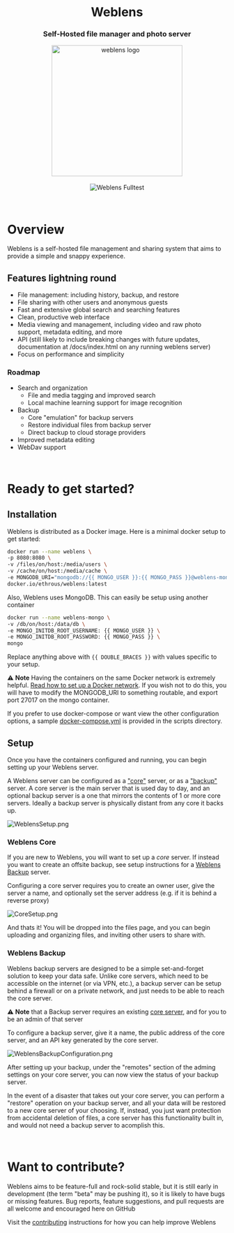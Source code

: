 <h1 align="center">Weblens</h1>
<h3 align="center">Self-Hosted file manager and photo server</h3>

<p align="center">
    <img width="300" src="images/brand/logo.png" alt="weblens logo" />
    <br/>
    <br/>    
    <a href="https://github.com/ethanrous/weblens/actions/workflows/go.yml"></a>
    <img alt="Weblens Fulltest" src="https://github.com/ethanrous/weblens/actions/workflows/go.yml/badge.svg?branch=main"/>
</p>
<br/>

# Overview

Weblens is a self-hosted file management and sharing system that aims to provide a simple and snappy experience.

## Features lightning round
* File management: including history, backup, and restore
* File sharing with other users and anonymous guests
* Fast and extensive global search and searching features
* Clean, productive web interface
* Media viewing and management, including video and raw photo support, metadata editing, and more
* API (still likely to include breaking changes with future updates, documentation at /docs/index.html on any running weblens server)
* Focus on performance and simplicity

### Roadmap
* Search and organization
   * File and media tagging and improved search
   * Local machine learning support for image recognition
* Backup
   * Core "emulation" for backup servers
   * Restore individual files from backup server
   * Direct backup to cloud storage providers
* Improved metadata editing 
* WebDav support

<br/>

# Ready to get started?
## Installation
Weblens is distributed as a Docker image. Here is a minimal docker setup to get started:
```bash
docker run --name weblens \
-p 8080:8080 \ 
-v /files/on/host:/media/users \ 
-v /cache/on/host:/media/cache \
-e MONGODB_URI="mongodb://{{ MONGO_USER }}:{{ MONGO_PASS }}@weblens-mongo:27017"
docker.io/ethrous/weblens:latest
```
Also, Weblens uses MongoDB. This can easily be setup using another container
```bash
docker run --name weblens-mongo \
-v /db/on/host:/data/db \
-e MONGO_INITDB_ROOT_USERNAME: {{ MONGO_USER }} \
-e MONGO_INITDB_ROOT_PASSWORD: {{ MONGO_PASS }} \
mongo
```
Replace anything above with `{{ DOUBLE_BRACES }}` with values specific to your setup.

⚠️ **Note** Having the containers on the same Docker network is extremely helpful. [Read how to set up a Docker network](https://docs.docker.com/reference/cli/docker/network/create/). If you wish not to do this, you will have to modify the MONGODB_URI to something routable, and export port 27017 on the mongo container.

If you prefer to use docker-compose or want view the other configuration options, a sample [docker-compose.yml](scripts/docker-compose.yml) is provided in the scripts directory.

## Setup
Once you have the containers configured and running, you can begin setting up your Weblens server. 

A Weblens server can be configured as a ["core"](#weblens-core) server, or as a ["backup"](#weblens-backup) server. A core server is the main server that is used day to day, and an optional backup server is a one that mirrors the contents of 1 or more core servers. Ideally a backup server is physically distant from any core it backs up.

![WeblensSetup.png](images/screenshots/WeblensSetup.png)

### Weblens Core
If you are new to Weblens, you will want to set up a *core* server. If instead you want to create an offsite backup, see setup instructions for a [Weblens Backup](#weblens-backup) server.

Configuring a core server requires you to create an owner user, give the server a name, and optionally set the server address (e.g. if it is behind a reverse proxy)

![CoreSetup.png](images/screenshots/CoreSetup.png)

And thats it! You will be dropped into the files page, and you can begin uploading and organizing files, and inviting other users to share with.

### Weblens Backup

Weblens backup servers are designed to be a simple set-and-forget solution to keep your data safe. Unlike core servers, which need to be accessible on the internet (or via VPN, etc.), a backup server can be setup behind a firewall or on a private network, and just needs to be able to reach the core server.

⚠️ **Note** that a Backup server requires an existing [core server](#weblens-core), and for you to be an admin of that server

To configure a backup server, give it a name, the public address of the core server, and an API key generated by the core server.

![WeblensBackupConfiguration.png](images/screenshots/WeblensBackupConfiguration.png)

After setting up your backup, under the "remotes" section of the adming settings on your core server, you can now view the status of your backup server.

In the event of a disaster that takes out your core server, you can perform a "restore" operation on your backup server, and all your data will be restored to a new core server of your choosing. If, instead, you just want protection from accidental deletion of files, a core server has this functionality built in, and would not need a backup server to acomplish this.

<br/>

# Want to contribute?

Weblens aims to be feature-full and rock-solid stable, but it is still early in development (the term "beta" may be pushing it), so it is likely to have bugs or missing features. Bug reports, feature suggestions, and pull requests are all welcome and encouraged here on GitHub 

Visit the [contributing](CONTRIBUTING.md) instructions for how you can help improve Weblens

